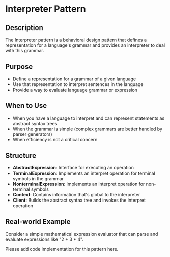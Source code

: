 # Interpreter Pattern

## Description
The Interpreter pattern is a behavioral design pattern that defines a representation for a language's grammar and provides an interpreter to deal with this grammar.

## Purpose
- Define a representation for a grammar of a given language
- Use that representation to interpret sentences in the language
- Provide a way to evaluate language grammar or expression

## When to Use
- When you have a language to interpret and can represent statements as abstract syntax trees
- When the grammar is simple (complex grammars are better handled by parser generators)
- When efficiency is not a critical concern

## Structure
- **AbstractExpression**: Interface for executing an operation
- **TerminalExpression**: Implements an interpret operation for terminal symbols in the grammar
- **NonterminalExpression**: Implements an interpret operation for non-terminal symbols
- **Context**: Contains information that's global to the interpreter
- **Client**: Builds the abstract syntax tree and invokes the interpret operation

## Real-world Example
Consider a simple mathematical expression evaluator that can parse and evaluate expressions like "2 + 3 * 4".

Please add code implementation for this pattern here.